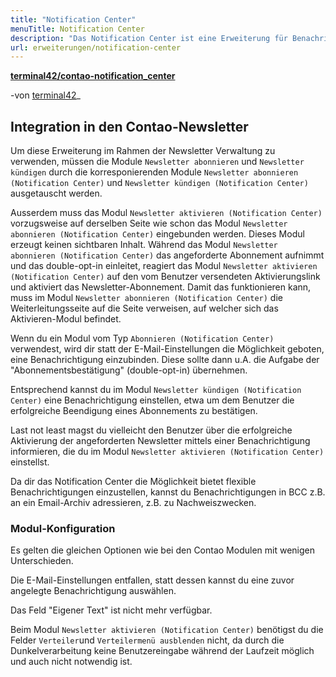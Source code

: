 ```yaml
---
title: "Notification Center"
menuTitle: Notification Center
description: "Das Notification Center ist eine Erweiterung für Benachrichtigungen."
url: erweiterungen/notification-center
---
```


**[terminal42/contao-notification_center](https://github.com/terminal42/contao-notification_center)**

-von [terminal42](https://terminal42.ch)_


## Integration in den Contao-Newsletter

Um diese Erweiterung im Rahmen der Newsletter Verwaltung zu verwenden, müssen die Module `Newsletter abonnieren` und `Newsletter kündigen` durch die korresponierenden Module `Newsletter abonnieren (Notification Center)` und `Newsletter kündigen (Notification Center)` ausgetauscht werden.

Ausserdem muss das Modul `Newsletter aktivieren (Notification Center)` vorzugsweise auf derselben Seite wie schon das Modul `Newsletter abonnieren (Notification Center)` eingebunden werden. Dieses Modul erzeugt keinen sichtbaren Inhalt. Während das Modul `Newsletter abonnieren (Notification Center)` das angeforderte Abonnement aufnimmt und das double-opt-in einleitet, reagiert das Modul `Newsletter aktivieren (Notification Center)` auf den vom Benutzer versendeten Aktivierungslink und aktiviert das  Newsletter-Abonnement. 
Damit das funktionieren kann, muss im Modul `Newsletter abonnieren (Notification Center)` die Weiterleitungsseite auf die Seite verweisen, auf welcher sich das Aktivieren-Modul befindet. 

Wenn du ein Modul vom Typ `Abonnieren (Notification Center)` verwendest, wird dir statt der E-Mail-Einstellungen die Möglichkeit geboten, eine Benachrichtigung einzubinden. Diese sollte dann u.A. die Aufgabe der "Abonnementsbestätigung" (double-opt-in) übernehmen. 

Entsprechend kannst du im Modul `Newsletter kündigen (Notification Center)` eine Benachrichtigung einstellen, etwa um dem Benutzer die erfolgreiche Beendigung eines Abonnements zu bestätigen. 

Last not least magst du vielleicht den Benutzer über die erfolgreiche Aktivierung der angeforderten Newsletter mittels einer Benachrichtigung informieren, die du im Modul `Newsletter aktivieren (Notification Center)` einstellst.

Da dir das Notification Center die Möglichkeit bietet flexible Benachrichtigungen einzustellen, kannst du Benachrichtigungen in BCC z.B. an ein Email-Archiv adressieren, z.B. zu Nachweiszwecken.    


### Modul-Konfiguration

Es gelten die gleichen Optionen wie bei den Contao Modulen mit wenigen Unterschieden.

Die E-Mail-Einstellungen entfallen, statt dessen kannst du eine zuvor angelegte Benachrichtigung auswählen.

Das Feld "Eigener Text" ist nicht mehr verfügbar. 

Beim Modul `Newsletter aktivieren (Notification Center)` benötigst du die Felder `Verteiler`und `Verteilermenü ausblenden` nicht, da durch die Dunkelverarbeitung keine Benutzereingabe während der Laufzeit möglich und auch nicht notwendig ist.



